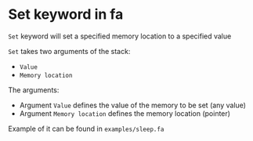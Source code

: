 # Set keyword in fa

`Set` keyword will set a specified memory location
to a specified value

`Set` takes two arguments of the stack:

- `Value`
- `Memory location`

The arguments:

- Argument `Value` defines the value of the memory to be set (any value)
- Argument `Memory location` defines the memory location (pointer)

Example of it can be found in `examples/sleep.fa`
